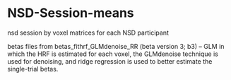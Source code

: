 # NSD-Session-means
nsd session by voxel matrices for each NSD participant

betas files from 
betas_fithrf_GLMdenoise_RR (beta version 3; b3) – GLM in which the HRF is estimated for each voxel, the GLMdenoise technique is used for denoising, and ridge regression is used to better estimate the single-trial betas.
